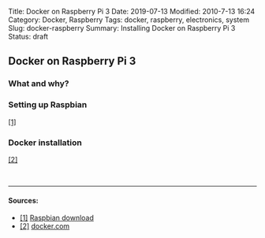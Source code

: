 Title: Docker on Raspberry Pi 3
Date: 2019-07-13
Modified: 2010-7-13 16:24
Category: Docker, Raspberry
Tags: docker, raspberry, electronics, system
Slug: docker-raspberry
Summary: Installing Docker on Raspberry Pi 3
Status: draft


## Docker on Raspberry Pi 3

### What and why?

### Setting up Raspbian
<a name="1">[[1]](#raspbian)</a>

### Docker installation

<a name="1">[[2]](#docker)


<br>

----------------
#### Sources:
* <a name="raspbian">[[1]](#1)</a> [Raspbian download](https://www.raspberrypi.org/downloads/raspbian/)
* <a name="raspbian">[[2]](#2)</a> [docker.com](https://www.docker.com/)
